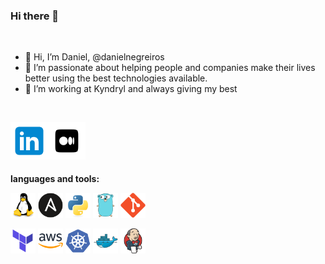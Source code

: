 ### Hi there 👋

<br />

- 👋 Hi, I’m Daniel, @danielnegreiros
- 👀 I’m passionate about helping people and companies make their lives better using the best technologies available.
- 🌱 I’m working at Kyndryl and always giving my best

<br />
<p align="left">
<a href="https://www.linkedin.com/in/daniel-negreiros-64aa4729/" target="_blank">
  <img align="left" height="60px" src="imgs/linkedin.svg" />
</a>
<a href="https://medium.com/@danielnegreirosb" target="_blank">
  <img align="left" height="60px" src="imgs/medium.svg" />
</a>
</p>

<br />
<br />
<br />
<br />

**languages and tools:**

<p align="left">
<code><img height="40" src="imgs/linux.svg"></code>
<code><img height="40" src="imgs/ansible.svg"></code>
<code><img height="40" src="imgs/python.svg"></code>
<code><img height="40" src="imgs/go.svg"></code>
<code><img height="40" src="imgs/git.svg"></code>
</p>
<p align="left">
<code><img height="40" src="imgs/terraform.svg"></code>
<code><img height="40" src="imgs/aws.svg"></code>
<code><img height="40" src="imgs/kubernetes.svg"></code>
<code><img height="40" src="imgs/docker.svg"></code>
<code><img height="40" src="imgs/jenkins.svg"></code>
</p>
